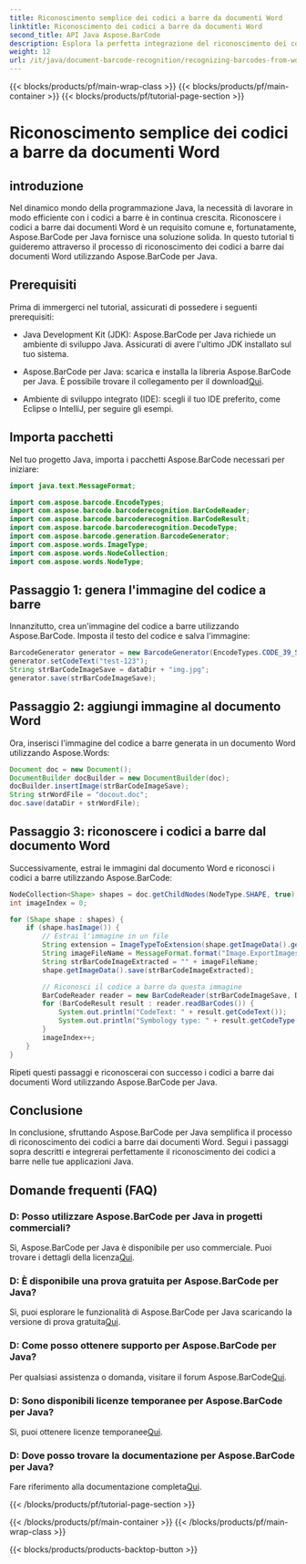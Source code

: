 ```yaml
---
title: Riconoscimento semplice dei codici a barre da documenti Word
linktitle: Riconoscimento dei codici a barre da documenti Word
second_title: API Java Aspose.BarCode
description: Esplora la perfetta integrazione del riconoscimento dei codici a barre nelle tue applicazioni Java con Aspose.BarCode. Segui questo tutorial per riconoscere i codici a barre dai documenti Word.
weight: 12
url: /it/java/document-barcode-recognition/recognizing-barcodes-from-word/
---
```


{{< blocks/products/pf/main-wrap-class >}}
{{< blocks/products/pf/main-container >}}
{{< blocks/products/pf/tutorial-page-section >}}

# Riconoscimento semplice dei codici a barre da documenti Word


## introduzione

Nel dinamico mondo della programmazione Java, la necessità di lavorare in modo efficiente con i codici a barre è in continua crescita. Riconoscere i codici a barre dai documenti Word è un requisito comune e, fortunatamente, Aspose.BarCode per Java fornisce una soluzione solida. In questo tutorial ti guideremo attraverso il processo di riconoscimento dei codici a barre dai documenti Word utilizzando Aspose.BarCode per Java.

## Prerequisiti

Prima di immergerci nel tutorial, assicurati di possedere i seguenti prerequisiti:

- Java Development Kit (JDK): Aspose.BarCode per Java richiede un ambiente di sviluppo Java. Assicurati di avere l'ultimo JDK installato sul tuo sistema.

-  Aspose.BarCode per Java: scarica e installa la libreria Aspose.BarCode per Java. È possibile trovare il collegamento per il download[Qui](https://releases.aspose.com/barcode/java/).

- Ambiente di sviluppo integrato (IDE): scegli il tuo IDE preferito, come Eclipse o IntelliJ, per seguire gli esempi.

## Importa pacchetti

Nel tuo progetto Java, importa i pacchetti Aspose.BarCode necessari per iniziare:

```java
import java.text.MessageFormat;

import com.aspose.barcode.EncodeTypes;
import com.aspose.barcode.barcoderecognition.BarCodeReader;
import com.aspose.barcode.barcoderecognition.BarCodeResult;
import com.aspose.barcode.barcoderecognition.DecodeType;
import com.aspose.barcode.generation.BarcodeGenerator;
import com.aspose.words.ImageType;
import com.aspose.words.NodeCollection;
import com.aspose.words.NodeType;
```

## Passaggio 1: genera l'immagine del codice a barre

Innanzitutto, crea un'immagine del codice a barre utilizzando Aspose.BarCode. Imposta il testo del codice e salva l'immagine:

```java
BarcodeGenerator generator = new BarcodeGenerator(EncodeTypes.CODE_39_STANDARD);
generator.setCodeText("test-123");
String strBarCodeImageSave = dataDir + "img.jpg";
generator.save(strBarCodeImageSave);
```

## Passaggio 2: aggiungi immagine al documento Word

Ora, inserisci l'immagine del codice a barre generata in un documento Word utilizzando Aspose.Words:

```java
Document doc = new Document();
DocumentBuilder docBuilder = new DocumentBuilder(doc);
docBuilder.insertImage(strBarCodeImageSave);
String strWordFile = "docout.doc";
doc.save(dataDir + strWordFile);
```

## Passaggio 3: riconoscere i codici a barre dal documento Word

Successivamente, estrai le immagini dal documento Word e riconosci i codici a barre utilizzando Aspose.BarCode:

```java
NodeCollection<Shape> shapes = doc.getChildNodes(NodeType.SHAPE, true);
int imageIndex = 0;

for (Shape shape : shapes) {
    if (shape.hasImage()) {
        // Estrai l'immagine in un file
        String extension = ImageTypeToExtension(shape.getImageData().getImageType());
        String imageFileName = MessageFormat.format("Image.ExportImages.{0} Out.{1}", imageIndex, extension);
        String strBarCodeImageExtracted = "" + imageFileName;
        shape.getImageData().save(strBarCodeImageExtracted);

        // Riconosci il codice a barre da questa immagine
        BarCodeReader reader = new BarCodeReader(strBarCodeImageSave, DecodeType.CODE_39_STANDARD);
        for (BarCodeResult result : reader.readBarCodes()) {
            System.out.println("CodeText: " + result.getCodeText());
            System.out.println("Symbology type: " + result.getCodeType());
        }
        imageIndex++;
    }
}
```

Ripeti questi passaggi e riconoscerai con successo i codici a barre dai documenti Word utilizzando Aspose.BarCode per Java.

## Conclusione

In conclusione, sfruttando Aspose.BarCode per Java semplifica il processo di riconoscimento dei codici a barre dai documenti Word. Segui i passaggi sopra descritti e integrerai perfettamente il riconoscimento dei codici a barre nelle tue applicazioni Java.

## Domande frequenti (FAQ)

### D: Posso utilizzare Aspose.BarCode per Java in progetti commerciali?
 Sì, Aspose.BarCode per Java è disponibile per uso commerciale. Puoi trovare i dettagli della licenza[Qui](https://purchase.aspose.com/buy).

### D: È disponibile una prova gratuita per Aspose.BarCode per Java?
 Sì, puoi esplorare le funzionalità di Aspose.BarCode per Java scaricando la versione di prova gratuita[Qui](https://releases.aspose.com/).

### D: Come posso ottenere supporto per Aspose.BarCode per Java?
Per qualsiasi assistenza o domanda, visitare il forum Aspose.BarCode[Qui](https://forum.aspose.com/c/barcode/13).

### D: Sono disponibili licenze temporanee per Aspose.BarCode per Java?
 Sì, puoi ottenere licenze temporanee[Qui](https://purchase.aspose.com/temporary-license/).

### D: Dove posso trovare la documentazione per Aspose.BarCode per Java?
 Fare riferimento alla documentazione completa[Qui](https://reference.aspose.com/barcode/java/).

{{< /blocks/products/pf/tutorial-page-section >}}

{{< /blocks/products/pf/main-container >}}
{{< /blocks/products/pf/main-wrap-class >}}

{{< blocks/products/products-backtop-button >}}
